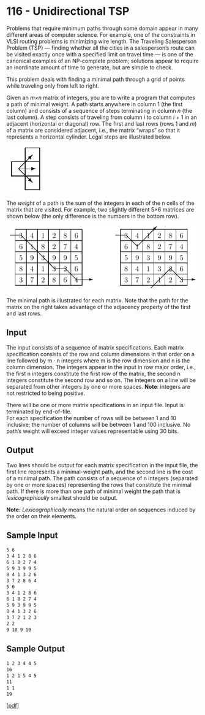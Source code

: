 # 116 - Unidirectional TSP

Problems that require minimum paths through some domain appear in many different areas of computer
science. For example, one of the constraints in VLSI routing problems is minimizing wire length. The
Traveling Salesperson Problem (TSP) — finding whether all the cities in a salesperson’s route can be
visited exactly once with a specified limit on travel time — is one of the canonical examples of an
NP-complete problem; solutions appear to require an inordinate amount of time to generate, but are
simple to check.  

This problem deals with finding a minimal path through a grid of points while traveling only from
left to right.  

Given an *m×n* matrix of integers, you are to write a program that computes a path
of minimal weight. A path starts anywhere in column 1 (the first column) and consists
of a sequence of steps terminating in column *n* (the last column). A step consists of
traveling from column *i* to column *i* + 1 in an adjacent (horizontal or diagonal) row.
The first and last rows (rows 1 and *m*) of a matrix are considered adjacent, i.e., the
matrix “wraps” so that it represents a horizontal cylinder. Legal steps are illustrated
below.

![Movement diagram](docs/movement.png)


The *weight* of a path is the sum of the integers in each of the n cells of the matrix that are visited.
For example, two slightly different 5×6 matrices are shown below (the only difference is the numbers
in the bottom row).

![Matrices diagrams](docs/matrices.png)

The minimal path is illustrated for each matrix. Note that the path for the matrix on the right
takes advantage of the adjacency property of the first and last rows.


## Input

The input consists of a sequence of matrix specifications. Each matrix specification consists of the row
and column dimensions in that order on a line followed by m · n integers where m is the row dimension
and n is the column dimension. The integers appear in the input in row major order, i.e., the first n
integers constitute the first row of the matrix, the second n integers constitute the second row and so
on. The integers on a line will be separated from other integers by one or more spaces. 
**Note**: integers are not restricted to being positive.  

There will be one or more matrix specifications in an input file. Input is terminated by end-of-file.  
For each specification the number of rows will be between 1 and 10 inclusive; the number of columns
will be between 1 and 100 inclusive. No path’s weight will exceed integer values representable using 30
bits.


## Output

Two lines should be output for each matrix specification in the input file, the first line represents a
minimal-weight path, and the second line is the cost of a minimal path. The path consists of a sequence
of n integers (separated by one or more spaces) representing the rows that constitute the minimal path.
If there is more than one path of minimal weight the path that is *lexicographically* smallest should be
output. 
 
**Note:** *Lexicographically* means the natural order on sequences induced by the order on their elements.


## Sample Input

```
5 6
3 4 1 2 8 6
6 1 8 2 7 4
5 9 3 9 9 5
8 4 1 3 2 6
3 7 2 8 6 4
5 6
3 4 1 2 8 6
6 1 8 2 7 4
5 9 3 9 9 5
8 4 1 3 2 6
3 7 2 1 2 3
2 2
9 10 9 10
```

## Sample Output

```
1 2 3 4 4 5
16
1 2 1 5 4 5
11
1 1
19
```

[\[pdf\]](https://uva.onlinejudge.org/external/1/116.pdf)
